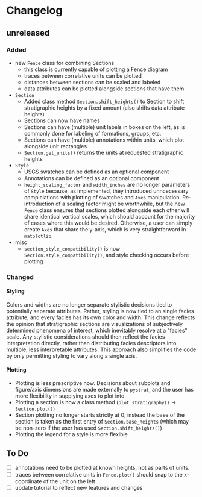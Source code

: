 # Changelog

## unreleased

### Added
- new `Fence` class for combining Sections
  - this class is currently capable of plotting a Fence diagram
  - traces between correlative units can be plotted
  - distances between sections can be scaled and labeled
  - data attributes can be plotted alongside sections that have them
- `Section`
  - Added class method `Section.shift_heights()` to Section to shift stratigraphic heights by a fixed amount (also shifts data attribute heights)
  - Sections can now have names
  - Sections can have (multiple) unit labels in boxes on the left, as is commonly done for labeling of formations, groups, etc.
  - Sections can have (multiple) annotations within units, which plot alongside unit
    rectangles
  - `Section.get_units()` returns the units at requested stratigraphic heights
- `Style`
  - USGS swatches can be defined as an optional component
  - Annotations can be defined as an optional component
  - `height_scaling_factor` and `width_inches` are no longer parameters of `Style` because, as implemented, they introduced unncecessary complciations with plotting of swatches and `Axes` manipulation. Re-introduction of a scaling factor might be worthwhile, but the new `Fence` class ensures that sections plotted alongside each other will share identical vertical scales, which should account for the majority of cases where this would be desired. Otherwise, a user can simply create `Axes` that share the y-axis, which is very straightforward in `matplotlib`.
- misc
  - `section_style_compatibility()` is now `Section.style_compatibility()`, and style checking occurs before plotting

### Changed

#### Styling
Colors and widths are no longer separate stylistic decisions tied to potentially separate attributes. Rather, styling is now tied to an single facies attribute, and every facies has its own color and width. This change reflects the opinion that stratigraphic sections are visualizations of subjectively determined phenomena of interest, which inevitably resolve at a "facies" scale. Any stylistic considerations should then reflect the facies interpretation directly, rather than distributing facies descriptors into multiple, less interpretable attributes. This approach also simplifies the code by only permitting styling to vary along a single axis.

#### Plotting
- Plotting is less prescriptive now. Decisions about subplots and figure/axis dimensions are made externally to `pystrat`, and the user has more flexibility in supplying axes to plot into.
- Plotting a section is now a class method (`plot_stratigraphy()` &rarr; `Section.plot()`)
- Section plotting no longer starts strictly at 0; instead the base of the section is taken as the first entry of `Section.base_heights` (which may be non-zero if the user has used `Section.shift_heights()`)
- Plotting the legend for a style is more flexible


## To Do

- [ ] annotations need to be plotted at known heights, not as parts of units.
- [ ] traces between correlative units in `Fence.plot()` should snap to the x-coordinate of the unit on the left
- [ ] update tutorial to reflect new features and changes
